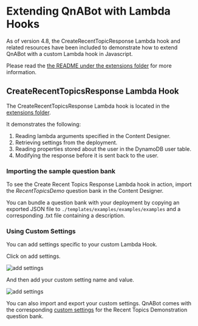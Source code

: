 # Extending QnABot with Lambda Hooks

As of version 4.8, the CreateRecentTopicResponse Lambda hook and related resources have been included to demonstrate how to extend QnABot with a custom Lambda hook
in Javascript.

Please read the [the README under the extensions folder](./templates/examples/extensions/README.md) for more information. 

## CreateRecentTopicsResponse Lambda Hook

The CreateRecentTopicsResponse Lambda hook is located in the [extensions folder](templates/examples/extensions/js_lambda_hooks/CreateRecentTopicsResponse/CreateRecentTopicsResponse.js). 

It demonstrates the following:

1. Reading lambda arguments specified in the Content Designer.
2. Retrieving settings from the deployment.
3. Reading properties stored about the user in the DynamoDB user table.
4. Modifying the response before it is sent back to the user.

### Importing the sample question bank

To see the Create Recent Topics Response Lambda hook in action, import the *RecentTopicsDemo* question bank in the Content Designer.

You can bundle a question bank with your deployment by copying an exported JSON file to ```./templates/examples/examples/examples```
and a corresponding .txt file containing a description.

### Using Custom Settings

You can add settings specific to your custom Lambda Hook.

Click on add settings. 

![add settings](./add_settings.jpg)

And then add your custom setting name and value.

![add settings](./add_settings_dialog.jpg)

You can also import and export your custom settings. QnABot comes with the corresponding [custom settings](./recent_topics_settings.json) 
for the Recent Topics Demonstration question bank. 